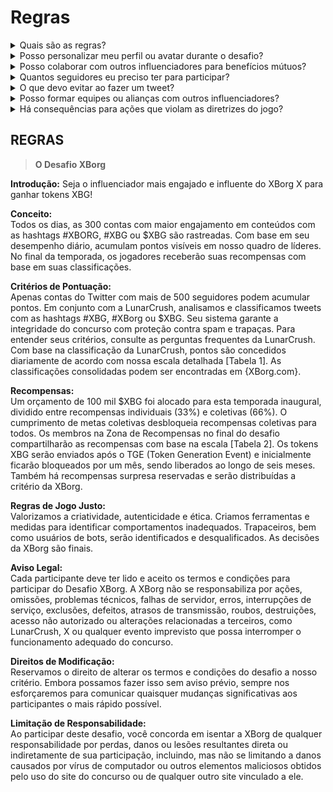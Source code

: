 # Regras



<details>

<summary>Quais são as regras?</summary>

Por favor, [role para baixo](rules-test.md#rules). Por favor, note que elas são complementadas pelos Termos e Condições aos quais todo participante concorda.

</details>

<details>

<summary>Posso personalizar meu perfil ou avatar durante o desafio?</summary>

Personalizar seu perfil ou avatar no XBorg.gg ou no Twitter durante o jogo não afeta os dados coletados via LunarCrush. Os dados estão vinculados ao seu nome de usuário do Twitter e não à sua imagem de perfil.

</details>

<details>

<summary>Posso colaborar com outros influenciadores para benefícios mútuos?</summary>

Com certeza, colaborar com outros influenciadores pode aumentar significativamente o engajamento dos seus tweets e ampliar a visibilidade do nosso projeto. Desde que essas colaborações sigam as diretrizes, elas são incentivadas.

</details>

<details>

<summary>Quantos seguidores eu preciso ter para participar?</summary>

O desafio está aberto a todos, mas seus pontos só serão contabilizados se você tiver no mínimo 500 seguidores no Twitter.

</details>

<details>

<summary>O que devo evitar ao fazer um tweet?</summary>

Vários fatores são levados em consideração para identificar spam: palavras repetidas, hashtags irrelevantes e termos proibidos como "Giveaways", "Airdrops" e "Sweepstakes". Para mais informações, visite: [https://lunarcrush.com/faq/how-does-lunarcrush-recognize-spam](https://lunarcrush.com/faq/how-does-lunarcrush-recognize-spam)

</details>

<details>

<summary>Posso formar equipes ou alianças com outros influenciadores?</summary>

Com certeza, colaborar com outros influenciadores pode aumentar significativamente o engajamento dos seus tweets e ampliar a visibilidade do nosso projeto. Desde que essas colaborações sigam as diretrizes, elas são incentivadas.

</details>

<details>

<summary>Há consequências para ações que violam as diretrizes do jogo?</summary>

A LunarCrush possui sistemas automatizados para detectar diferentes tipos de má conduta. Ao ser detectado, a LunarCrush não reconhecerá mais você como um influenciador, resultando na interrupção da acumulação de pontos. Se necessário, você também pode ser desqualificado do concurso, perdendo assim a elegibilidade para reivindicar recompensas.

</details>



## **REGRAS**

> **O Desafio XBorg**

**Introdução:** Seja o influenciador mais engajado e influente do XBorg X para ganhar tokens XBG!&#x20;

**Conceito:** \
Todos os dias, as 300 contas com maior engajamento em conteúdos com as hashtags #XBORG, #XBG ou $XBG são rastreadas. Com base em seu desempenho diário, acumulam pontos visíveis em nosso quadro de líderes. No final da temporada, os jogadores receberão suas recompensas com base em suas classificações.&#x20;

**Critérios de Pontuação:** \
Apenas contas do Twitter com mais de 500 seguidores podem acumular pontos. Em conjunto com a LunarCrush, analisamos e classificamos tweets com as hashtags #XBG, #XBorg ou $XBG. Seu sistema garante a integridade do concurso com proteção contra spam e trapaças. Para entender seus critérios, consulte as perguntas frequentes da LunarCrush. Com base na classificação da LunarCrush, pontos são concedidos diariamente de acordo com nossa escala detalhada \[Tabela 1]. As classificações consolidadas podem ser encontradas em {XBorg.com}.&#x20;

**Recompensas:** \
Um orçamento de 100 mil $XBG foi alocado para esta temporada inaugural, dividido entre recompensas individuais (33%) e coletivas (66%). O cumprimento de metas coletivas desbloqueia recompensas coletivas para todos. Os membros na Zona de Recompensas no final do desafio compartilharão as recompensas com base na escala \[Tabela 2]. Os tokens XBG serão enviados após o TGE (Token Generation Event) e inicialmente ficarão bloqueados por um mês, sendo liberados ao longo de seis meses. Também há recompensas surpresa reservadas e serão distribuídas a critério da XBorg.&#x20;

**Regras de Jogo Justo:** \
Valorizamos a criatividade, autenticidade e ética. Criamos ferramentas e medidas para identificar comportamentos inadequados. Trapaceiros, bem como usuários de bots, serão identificados e desqualificados. As decisões da XBorg são finais.&#x20;

**Aviso Legal:** \
Cada participante deve ter lido e aceito os termos e condições para participar do Desafio XBorg. A XBorg não se responsabiliza por ações, omissões, problemas técnicos, falhas de servidor, erros, interrupções de serviço, exclusões, defeitos, atrasos de transmissão, roubos, destruições, acesso não autorizado ou alterações relacionadas a terceiros, como LunarCrush, X ou qualquer evento imprevisto que possa interromper o funcionamento adequado do concurso.&#x20;

**Direitos de Modificação:** \
Reservamos o direito de alterar os termos e condições do desafio a nosso critério. Embora possamos fazer isso sem aviso prévio, sempre nos esforçaremos para comunicar quaisquer mudanças significativas aos participantes o mais rápido possível.&#x20;

**Limitação de Responsabilidade:** \
Ao participar deste desafio, você concorda em isentar a XBorg de qualquer responsabilidade por perdas, danos ou lesões resultantes direta ou indiretamente de sua participação, incluindo, mas não se limitando a danos causados por vírus de computador ou outros elementos maliciosos obtidos pelo uso do site do concurso ou de qualquer outro site vinculado a ele.